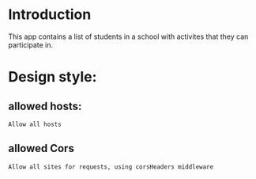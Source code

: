 <!-- to solve a django project interview question by geoProject -->

# Introduction
This app contains a list of students in a school with activites that they can participate in.

# Design style:
## allowed hosts:
    Allow all hosts
## allowed Cors
    Allow all sites for requests, using corsHeaders middleware
